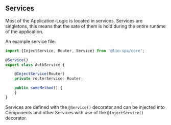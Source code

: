 ## Services

Most of the Application-Logic is located in services.
Services are singletons, this means that the sate of them is hold during the entire runtime of the application.

An example service file:
```ts
import {InjectService, Router, Service} from '@lio-spa/core';

@Service()
export class AuthService {

    @InjectService(Router)
    private routerService: Router;

    public someMethod() {
    }
}
```

Services are defined with the `@Service()` decorator and can be injected into Components and other Services with use of the `@InjectService()` decorator.

